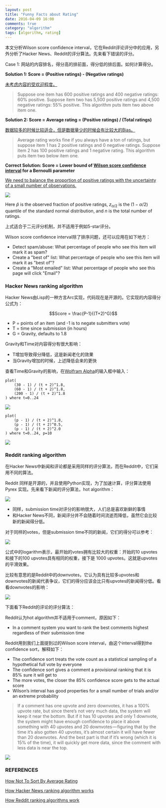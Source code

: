 ```yaml
---
layout: post
title: "Funny Facts about Rating"
date: 2016-04-09 16:00
comments: true
category: "algorithm"
tags: [algorithm, rating]
---
```


本文分析Wilson score confidence interval，它在Reddit评论评分中的应用，另外分析了Hacker News、Reddit的评分算法。先来看下错误的评分。

Case 1: 网站的内容排名，得分高的排前面，得分低的排后面。如何计算得分。

**Solution 1:  Score = (Positive ratings) - (Negative ratings)**

<u>未考虑内容的受欢迎程度。</u>

<!--more-->

>  Suppose one item has 600 positive ratings and 400 negative ratings: 60% positive. Suppose item two has 5,500 positive ratings and 4,500 negative ratings: 55% positive. This algorithm puts item two above item one.

**Solution 2: Score = Average rating = (Positive ratings) / (Total ratings)**

<u>数据较多的时候比较适合，但是数据量少的时候会有比较大的Bias。</u>

> Average rating works fine if you always have a ton of ratings, but suppose item 1 has 2 positive ratings and 0 negative ratings. Suppose item 2 has 100 positive ratings and 1 negative rating. This algorithm puts item two below item one.

**Correct Solution: Score = Lower bound of [Wilson score confidence interval](https://en.wikipedia.org/wiki/Binomial_proportion_confidence_interval#Wilson_score_interval) for a Bernoulli parameter**

<u>We need to balance the proportion of positive ratings with the uncertainty of a small number of observations. </u>

![](http://www.evanmiller.org/images/rating-equation.png)

Here $\hat{p}$ is the observed fraction of positive ratings, $z_{\alpha/2}$ is the $(1-\alpha/2)$ quantile of the standard normal distribution, and $n$ is the total number of ratings. 

上式适合于二元评分机制，并不适用于例如5-star评分。

Wilson score confidence interval除了排序问题，还可以应用在如下地方：

* Detect spam/abuse: What percentage of people who see this item will mark it as spam?
* Create a "best of" list: What percentage of people who see this item will mark it as "best of"?
* Create a "Most emailed" list: What percentage of people who see this page will click "Email"?

### Hacker News ranking algorithm

Hacker News由Lisp的一种方言Arc实现，代码现在是开源的。它实现的内容得分公式为：

$$Score = \frac{P-1}{(T+2)^G}$$

* P = points of an item (and -1 is to negate submitters vote)
* T = time since submission (in hours)
* G = Gravity, defaults to 1.8

Gravity和Time对内容得分有很大影响：

* T增加导致得分降低，这是新闻老化的效果
* 当Gravity增加的时候，上述降低会来的更快

查看Time和Gravity的影响，在[Wolfram Alpha](http://www.wolframalpha.com)的输入框中输入：

    plot(
        (30 - 1) / (t + 2)^1.8, 
        (60 - 1) / (t + 2)^1.8,
        (200 - 1) / (t + 2)^1.8
    ) where t=0..24

![](http://7xqfqs.com1.z0.glb.clouddn.com/16-5-26/75012257.jpg)


    plot(
        (p - 1) / (t + 2)^1.8, 
        (p - 1) / (t + 2)^0.5,
        (p - 1) / (t + 2)^2.0
    ) where t=0..24, p=10
    
![](http://7xqfqs.com1.z0.glb.clouddn.com/16-5-26/43469961.jpg)

### Reddit ranking algorithm

在Hacker News中新闻和评论都是采用同样的评分算法，而在Reddit中，它们采用不同的算法。

Reddit 同样是开源的，并且使用Python实现，为了加速计算，评分算法使用 Pyrex 实现。先来看下新闻的评分算法，hot algorithm：

![](http://7xqfqs.com1.z0.glb.clouddn.com/16-5-26/36257254.jpg)

* 同样，submission time对评分的影响很大，人们总是喜欢新鲜的事情
* 和Hacker News不同，新闻评分并不会随着时间流逝而降低，虽然它会比较新的新闻得分低。

对于同样的votes，但是submission time不同的新闻，它们的得分可以参考：

![](http://7xqfqs.com1.z0.glb.clouddn.com/16-5-26/83965192.jpg)

公式中的logarithm表示，最开始的votes拥有比较大的权重：开始的10 upvotes和接下的100 upvotes具有相同的权重，接下是 1000 upvotes。这就是upvotes的平滑效果。

比较有意思的是Reddit中的downvotes，它认为具有比较多upvotes和downvotes的新闻代表争议，它们的得分应该会比只有upvotes的新闻得分低。看看downvotes的影响：

![](http://7xqfqs.com1.z0.glb.clouddn.com/16-5-26/95155391.jpg)

下面看下Reddit的评论的评分算法：

Reddit认为hot algorithm并不适用于comment，原因如下：

* In a comment system you want to rank the best comments highest regardless of their submission time

Reddit用到我们上面提到过的Wilson score interval，由这个interval得到the confidence sort，解释如下：

* The confidence sort treats the vote count as a statistical sampling of a hypothetical full vote by everyone
* The confidence sort gives a comment a provisional ranking that it is 85% sure it will get to
* The more votes, the closer the 85% confidence score gets to the actual score
* Wilson’s interval has good properties for a small number of trials and/or an extreme probability

>If a comment has one upvote and zero downvotes, it has a 100% upvote rate, but since there’s not very much data, the system will keep it near the bottom. But if it has 10 upvotes and only 1 downvote, the system might have enough confidence to place it above something with 40 upvotes and 20 downvotes — figuring that by the time it’s also gotten 40 upvotes, it’s almost certain it will have fewer than 20 downvotes. And the best part is that if it’s wrong (which it is 15% of the time), it will quickly get more data, since the comment with less data is near the top.

![](http://7xqfqs.com1.z0.glb.clouddn.com/16-5-26/41802353.jpg)

### REFERENCES

[How Not To Sort By Average Rating](http://www.evanmiller.org/how-not-to-sort-by-average-rating.html)

[How Hacker News ranking algorithm works](https://medium.com/hacking-and-gonzo/how-hacker-news-ranking-algorithm-works-1d9b0cf2c08d#.utg0mohjf)

[How Reddit ranking algorithms work](https://medium.com/hacking-and-gonzo/how-reddit-ranking-algorithms-work-ef111e33d0d9#.ub7osc36n)


